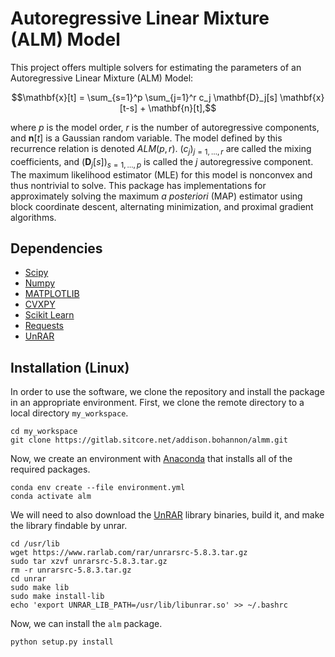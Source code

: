 # Autoregressive Linear Mixture (ALM) Model

This project offers multiple solvers for estimating the parameters of an Autoregressive Linear Mixture (ALM) Model:

```math
\mathbf{x}[t] = \sum_{s=1}^p \sum_{j=1}^r c_j \mathbf{D}_j[s] \mathbf{x}[t-s] + \mathbf{n}[t],
```

where $`p`$ is the model order, $`r`$ is the number of autoregressive components, and $`\mathbf{n}[t]`$ is a Gaussian random variable. 
The model defined by this recurrence relation is denoted $`ALM(p, r)`$. $`\left(c_j\right)_{j=1,\ldots,r}`$ are called the mixing
coefficients, and $`\left(\mathbf{D}_j[s]\right)_{s=1,\ldots,p}`$ is called the $`j`$ autoregressive component. The maximum likelihood 
estimator (MLE) for this model is nonconvex and thus nontrivial to solve. This package has implementations for approximately solving
the maximum *a posteriori* (MAP) estimator using block coordinate descent, alternating minimization, and proximal gradient algorithms.

## Dependencies

- [Scipy](https://www.scipy.org/)
- [Numpy](https://numpy.org/)
- [MATPLOTLIB](https://matplotlib.org/)
- [CVXPY](https://www.cvxpy.org/)
- [Scikit Learn](https://scikit-learn.org/)
- [Requests](https://requests.kennethreitz.org/en/master/)
- [UnRAR](https://github.com/matiasb/python-unrar)

## Installation (Linux)

In order to use the software, we clone the repository and install the package in an appropriate environment. First, we clone the remote directory to a local directory `my_workspace`.

```
cd my_workspace
git clone https://gitlab.sitcore.net/addison.bohannon/almm.git
```

Now, we create an environment with [Anaconda](https://www.anaconda.com/) that installs all of the required packages.

```
conda env create --file environment.yml
conda activate alm
```

We will need to also download the [UnRAR](https://www.rarlab.com/) library binaries, build it, and make the library findable by unrar.

```
cd /usr/lib
wget https://www.rarlab.com/rar/unrarsrc-5.8.3.tar.gz
sudo tar xzvf unrarsrc-5.8.3.tar.gz
rm -r unrarsrc-5.8.3.tar.gz
cd unrar
sudo make lib
sudo make install-lib
echo 'export UNRAR_LIB_PATH=/usr/lib/libunrar.so' >> ~/.bashrc 
```

Now, we can install the `alm` package.

```
python setup.py install
```
